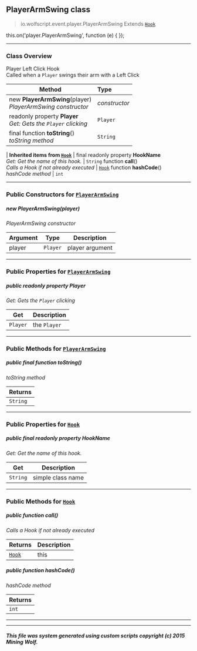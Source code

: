 ## PlayerArmSwing __class__

>io.wolfscript.event.player.PlayerArmSwing
>Extends [`Hook`](../../hook/Hook.md)

this.on('player.PlayerArmSwing', function (e) { });

---

### Class Overview

Player Left Click Hook<br> Called when a `Player` swings their arm with a Left Click

Method | Type   
--- | :--- 
new __PlayerArmSwing__(player) <br> _PlayerArmSwing constructor_ | _constructor_
 readonly property __Player__ <br> _Get: Gets the `Player` clicking_ | `Player`
final function __toString__() <br> _toString method_ | `String`
 |
__Inherited items from [`Hook`](../../hook/Hook.md)__ |
final readonly property __HookName__ <br> _Get: Get the name of this hook._ | `String`
 function __call__() <br> _Calls a Hook if not already executed_ | [`Hook`](../../hook/Hook.md)
 function __hashCode__() <br> _hashCode method_ | `int`





---

### Public Constructors for [`PlayerArmSwing`](PlayerArmSwing.md)

##### <a id='playerarmswing'></a>new __PlayerArmSwing__(player) 

_PlayerArmSwing constructor_

Argument | Type | Description  
--- | --- | --- 
player | `Player` | player argument

---

### Public Properties for [`PlayerArmSwing`](PlayerArmSwing.md)

##### <a id='player'></a>public  readonly property __Player__

_Get: Gets the `Player` clicking_

Get | Description
--- | --- 
`Player` | the `Player`



---

### Public Methods for [`PlayerArmSwing`](PlayerArmSwing.md)

##### <a id='tostring'></a>public final function __toString__()

_toString method_

Returns | 
--- | 
`String` |


---

### Public Properties for [`Hook`](../../hook/Hook.md)

##### <a id='hookname'></a>public final readonly property __HookName__

_Get: Get the name of this hook._

Get | Description
--- | --- 
`String` | simple class name



---

### Public Methods for [`Hook`](../../hook/Hook.md)

##### <a id='call'></a>public  function __call__()

_Calls a Hook if not already executed_

Returns | Description
--- | --- 
[`Hook`](../../hook/Hook.md) | this


##### <a id='hashcode'></a>public  function __hashCode__()

_hashCode method_

Returns | 
--- | 
`int` |


---


---


##### This file was system generated using custom scripts copyright (c) 2015 Mining Wolf.
	

